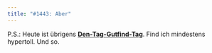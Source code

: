 ```yaml
---
title: "#1443: Aber"
---
```


P.S.: Heute ist übrigens <a href="http://www.fonflatter.de/kalender"><strong>Den-Tag-Gutfind-Tag</strong></a>. Find ich mindestens hypertoll. Und so.
